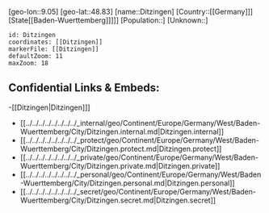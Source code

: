 ﻿---
location: [48.83,9.05]
mapzoom: [7,12] 
mapmarker: city 
type: City
tags:
- geo/City


SpocWebEntityId: 29815
isDeleted: false
confidential: public

---
[geo-lon::9.05]
[geo-lat::48.83]
[name::Ditzingen]
[Country::[[Germany]]]
[State[[Baden-Wuerttemberg]]]]]
[Population::]
[Unknown::]


```leaflet
id: Ditzingen
coordinates: [[Ditzingen]]
markerFile: [[Ditzingen]]
defaultZoom: 11 
maxZoom: 18
```


## Confidential Links & Embeds: 
-[[Ditzingen|Ditzingen]]] 
- [[../../../../../../../../_internal/geo/Continent/Europe/Germany/West/Baden-Wuerttemberg/City/Ditzingen.internal.md|Ditzingen.internal]] 
- [[../../../../../../../../_protect/geo/Continent/Europe/Germany/West/Baden-Wuerttemberg/City/Ditzingen.protect.md|Ditzingen.protect]] 
- [[../../../../../../../../_private/geo/Continent/Europe/Germany/West/Baden-Wuerttemberg/City/Ditzingen.private.md|Ditzingen.private]] 
- [[../../../../../../../../_personal/geo/Continent/Europe/Germany/West/Baden-Wuerttemberg/City/Ditzingen.personal.md|Ditzingen.personal]] 
- [[../../../../../../../../_secret/geo/Continent/Europe/Germany/West/Baden-Wuerttemberg/City/Ditzingen.secret.md|Ditzingen.secret]] 
